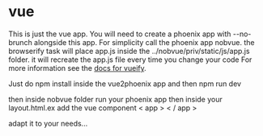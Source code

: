 # vue

This is just the vue app. You will need to create a phoenix app with --no-brunch alongside this app. For simplicity call the phoenix app nobvue.
the browserify task will place app.js inside the  ../nobvue/priv/static/js/app.js folder.
it will recreate the app.js file every time you change your code
For more information see the [docs for vueify](https://github.com/vuejs/vueify).



Just do 
npm install
inside the vue2phoenix app
and then
npm run dev

then
inside nobvue folder run your phoenix app
then inside your layout.html.ex add the vue component < app > < / app >



adapt it to your needs...


